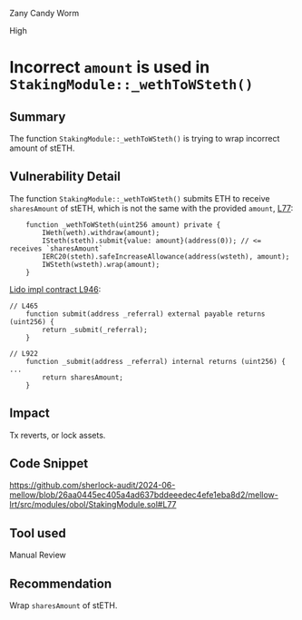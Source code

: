 Zany Candy Worm

High

# Incorrect `amount` is used in `StakingModule::_wethToWSteth()`

## Summary
The function `StakingModule::_wethToWSteth()` is trying to wrap incorrect amount of stETH.

## Vulnerability Detail

The function `StakingModule::_wethToWSteth()` submits ETH to receive `sharesAmount` of stETH, which is not the same with the provided `amount`, [L77](https://github.com/sherlock-audit/2024-06-mellow/blob/26aa0445ec405a4ad637bddeeedec4efe1eba8d2/mellow-lrt/src/modules/obol/StakingModule.sol#L77):

```solidity
    function _wethToWSteth(uint256 amount) private {
        IWeth(weth).withdraw(amount);
        ISteth(steth).submit{value: amount}(address(0)); // <= receives `sharesAmount`
        IERC20(steth).safeIncreaseAllowance(address(wsteth), amount);
        IWSteth(wsteth).wrap(amount);
    }
```

[Lido impl contract L946](https://etherscan.io/address/0x17144556fd3424edc8fc8a4c940b2d04936d17eb#code#F1#L946): 

```solidity
// L465
    function submit(address _referral) external payable returns (uint256) {
        return _submit(_referral);
    }

// L922
    function _submit(address _referral) internal returns (uint256) {
...
        return sharesAmount;
    }
```

## Impact
Tx reverts, or lock assets.

## Code Snippet
https://github.com/sherlock-audit/2024-06-mellow/blob/26aa0445ec405a4ad637bddeeedec4efe1eba8d2/mellow-lrt/src/modules/obol/StakingModule.sol#L77

## Tool used

Manual Review

## Recommendation
Wrap `sharesAmount` of stETH.
